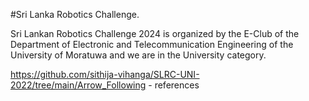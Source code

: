 #Sri Lanka Robotics Challenge.

Sri Lankan Robotics Challenge 2024 is organized by the E-Club of the Department of Electronic and Telecommunication Engineering of the University of Moratuwa and we are in the University category.

https://github.com/sithija-vihanga/SLRC-UNI-2022/tree/main/Arrow_Following - references
